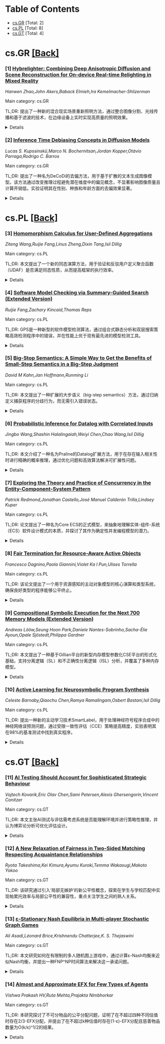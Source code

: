 <div id=toc></div>

# Table of Contents

- [cs.GR](#cs.GR) [Total: 2]
- [cs.PL](#cs.PL) [Total: 8]
- [cs.GT](#cs.GT) [Total: 4]


<div id='cs.GR'></div>

# cs.GR [[Back]](#toc)

### [1] [Hybrelighter: Combining Deep Anisotropic Diffusion and Scene Reconstruction for On-device Real-time Relighting in Mixed Reality](https://arxiv.org/abs/2508.14930)
*Hanwen Zhao,John Akers,Baback Elmieh,Ira Kemelmacher-Shlizerman*

Main category: cs.GR

TL;DR: 提出了一种新的混合现实场景重新照明方法，通过整合图像分割、光线传播和基于滤波的技术，在边缘设备上实时实现高质量的照明效果。


<details>
  <summary>Details</summary>
Motivation: 现有深度学习方法无法满足混合现实设备的实时性能需求，而场景理解方法因扫描限制导致结果不准确，2D图像滤波方法无法处理复杂几何和阴影。因此需要一种新方法来解决这些问题。

Method: 整合图像分割、通过各向异性扩散的光线传播和基于滤波的技术，在基本场景理解的基础上进行校正，以实现实时高质量的重新照明效果。

Result: 该方法纠正了设备扫描的不准确性，在边缘设备上实现了高达100帧每秒的实时重新照明效果，并通过与行业标准的直接比较和实际应用案例展示了其有效性。

Conclusion: 该方法在混合现实场景重新照明中表现出色，能够实时且准确地生成视觉上吸引人的照明效果，适用于如房地产等实际应用场景。

Abstract: Mixed Reality scene relighting, where virtual changes to lighting conditions
realistically interact with physical objects, producing authentic illumination
and shadows, can be used in a variety of applications. One such application in
real estate could be visualizing a room at different times of day and placing
virtual light fixtures. Existing deep learning-based relighting techniques
typically exceed the real-time performance capabilities of current MR devices.
On the other hand, scene understanding methods, such as on-device scene
reconstruction, often yield inaccurate results due to scanning limitations, in
turn affecting relighting quality. Finally, simpler 2D image filter-based
approaches cannot represent complex geometry and shadows. We introduce a novel
method to integrate image segmentation, with lighting propagation via
anisotropic diffusion on top of basic scene understanding, and the
computational simplicity of filter-based techniques. Our approach corrects
on-device scanning inaccuracies, delivering visually appealing and accurate
relighting effects in real-time on edge devices, achieving speeds as high as
100 fps. We show a direct comparison between our method and the industry
standard, and present a practical demonstration of our method in the
aforementioned real estate example.

</details>


### [2] [Inference Time Debiasing Concepts in Diffusion Models](https://arxiv.org/abs/2508.14933)
*Lucas S. Kupssinskü,Marco N. Bochernitsan,Jordan Kopper,Otávio Parraga,Rodrigo C. Barros*

Main category: cs.GR

TL;DR: 提出了一种名为DeCoDi的去偏方法，用于基于扩散的文本生成图像模型。该方法通过改变推理过程避免潜在维度中的偏见概念，不显著影响图像质量且计算开销低。实验证明其在性别、种族和年龄方面的去偏效果显著。


<details>
  <summary>Details</summary>
Motivation: 当前基于深度学习的去偏方法通常复杂且计算密集，因此需要一种更简单且高效的方法，能够在推理过程中直接减少偏见概念的影响。

Method: DeCoDi通过调整扩散过程，避免潜在维度中的偏见区域，实现去偏。该方法仅需调整推理过程，无需复杂的训练干预。

Result: 通过人类评估者对1,200张生成图像的评估，DeCoDi在性别、种族和年龄方面的去偏效果显著，且自动评估与人工评估结果一致。

Conclusion: DeCoDi是一种高效且易于应用的去偏方法，能够显著提升基于扩散模型的图像生成多样性，覆盖更多受保护属性。

Abstract: We propose DeCoDi, a debiasing procedure for text-to-image diffusion-based
models that changes the inference procedure, does not significantly change
image quality, has negligible compute overhead, and can be applied in any
diffusion-based image generation model. DeCoDi changes the diffusion process to
avoid latent dimension regions of biased concepts. While most deep learning
debiasing methods require complex or compute-intensive interventions, our
method is designed to change only the inference procedure. Therefore, it is
more accessible to a wide range of practitioners. We show the effectiveness of
the method by debiasing for gender, ethnicity, and age for the concepts of
nurse, firefighter, and CEO. Two distinct human evaluators manually inspect
1,200 generated images. Their evaluation results provide evidence that our
method is effective in mitigating biases based on gender, ethnicity, and age.
We also show that an automatic bias evaluation performed by the GPT4o is not
significantly statistically distinct from a human evaluation. Our evaluation
shows promising results, with reliable levels of agreement between evaluators
and more coverage of protected attributes. Our method has the potential to
significantly improve the diversity of images it generates by diffusion-based
text-to-image generative models.

</details>


<div id='cs.PL'></div>

# cs.PL [[Back]](#toc)

### [3] [Homomorphism Calculus for User-Defined Aggregations](https://arxiv.org/abs/2508.15109)
*Ziteng Wang,Ruijie Fang,Linus Zheng,Dixin Tang,Isil Dillig*

Main category: cs.PL

TL;DR: 本文提出了一个新的同态演算方法，用于验证和反驳用户定义聚合函数（UDAF）是否满足同态性质，从而提高框架的执行效率。


<details>
  <summary>Details</summary>
Motivation: 现有数据处理框架（如Apache Spark和Flink）需要UDAF满足同态性质以实现高效执行，但缺乏有效的验证方法。

Method: 通过引入同态演算方法，既能验证UDAF的同态性质，又能构建对应的合并运算符以支持增量计算和并行执行。

Result: 实验证明，基于该演算的算法在真实UDAF上显著优于现有的两种合成器。

Conclusion: 本文提出的同态演算方法有效解决了UDAF同态性质的验证问题，为框架的高效执行提供了支持。

Abstract: Data processing frameworks like Apache Spark and Flink provide built-in
support for user-defined aggregation functions (UDAFs), enabling the
integration of domain-specific logic. However, for these frameworks to support
\emph{efficient} UDAF execution, the function needs to satisfy a
\emph{homomorphism property}, which ensures that partial results from
independent computations can be merged correctly. Motivated by this problem,
this paper introduces a novel \emph{homomorphism calculus} that can both verify
and refute whether a UDAF is a dataframe homomorphism. If so, our calculus also
enables the construction of a corresponding merge operator which can be used
for incremental computation and parallel execution. We have implemented an
algorithm based on our proposed calculus and evaluate it on real-world UDAFs,
demonstrating that our approach significantly outperforms two leading
synthesizers.

</details>


### [4] [Software Model Checking via Summary-Guided Search (Extended Version)](https://arxiv.org/abs/2508.15137)
*Ruijie Fang,Zachary Kincaid,Thomas Reps*

Main category: cs.PL

TL;DR: GPS是一种新型的软件模型检测算法，通过组合式静态分析和双层搜索策略高效检测程序中的错误，并在性能上优于现有最先进的模型检测工具。


<details>
  <summary>Details</summary>
Motivation: 现有的软件模型检测方法在处理长且输入依赖的错误路径时效率不高，因此需要一种更高效的算法来改进这一问题。

Method: GPS采用了组合式静态分析生成摘要，并利用双层搜索策略指导程序状态的搜索，同时通过插装技术确保其能够找到所有潜在的错误。

Result: GPS在包括SV-COMP和文献基准测试的多个程序中表现出色，优于现有最先进的模型检测工具，解决了更多问题且运行时间更短。

Conclusion: GPS通过其创新的静态分析和搜索策略，成为了一种高效且全面的软件模型检测工具，尤其适用于复杂程序中的错误检测。

Abstract: In this work, we describe a new software model-checking algorithm called GPS.
GPS treats the task of model checking a program as a directed search of the
program states, guided by a compositional, summary-based static analysis. The
summaries produced by static analysis are used both to prune away infeasible
paths and to drive test generation to reach new, unexplored program states. GPS
can find both proofs of safety and counter-examples to safety (i.e., inputs
that trigger bugs), and features a novel two-layered search strategy that
renders it particularly efficient at finding bugs in programs featuring long,
input-dependent error paths. To make GPS refutationally complete (in the sense
that it will find an error if one exists, if it is allotted enough time), we
introduce an instrumentation technique and show that it helps GPS achieve
refutation-completeness without sacrificing overall performance. We benchmarked
GPS on a suite of benchmarks including both programs from the Software
Verification Competition (SV-COMP) and from prior literature, and found that
our implementation of GPS outperforms state-of-the-art software model checkers
(including the top performers in SV-COMP ReachSafety-Loops category), both in
terms of the number of benchmarks solved and in terms of running time.

</details>


### [5] [Big-Stop Semantics: A Simple Way to Get the Benefits of Small-Step Semantics in a Big-Step Judgment](https://arxiv.org/abs/2508.15157)
*David M Kahn,Jan Hoffmann,Runming Li*

Main category: cs.PL

TL;DR: 本文提出了一种扩展的大步语义（big-step semantics）方法，通过归纳定义捕获程序的分歧行为，而无需引入错误状态。


<details>
  <summary>Details</summary>
Motivation: 大步语义在实践中因其简便性备受青睐，但它无法描述某些程序行为（如分歧）。本文旨在保留大步语义的便捷性的同时，扩展其能力以覆盖这些行为。

Method: 作者扩展了标准大步语义的推断规则，通过少量的额外规则定义了与小步语义（small-step semantics）的反射-传递闭包等效的评估判断。

Result: 该方法成功应用于类型化、非类型化、带效果的PCF以及基于while循环的命令式语言，展示了其通用性。

Conclusion: 扩展的大步语义（称为big-stop semantics）在保持简洁的同时，解决了传统大步语义无法处理的问题，为程序语义的描述提供了新的视角。

Abstract: As evident in the programming language literature, many practitioners favor
specifying dynamic program behavior using big-step over small-step semantics.
Unlike small-step semantics, which must dwell on every intermediate program
state, big-step semantics conveniently jump directly to the ever-important
result of the computation. Big-step semantics also typically involve fewer
inference rules than their small-step counterparts. However, in exchange for
ergonomics, big-step semantics give up power: Small-step semantics describes
program behaviors that are outside the grasp of big-step semantics, notably
divergence. This work presents a little-known extension of big-step semantics
with inductive definitions that captures diverging computations without
introducing error states. This big-stop semantics is illustrated for typed,
untyped, and effectful variants of PCF, as well as a while-loop-based
imperative language. Big-stop semantics extends the standard big-step inference
rules with a few additional rules to define an evaluation judgment that is
equivalent to the reflexive-transitive closure of small-step transitions. This
simple extension contrasts with other solutions in the literature which
sacrifice ergonomics by introducing many additional inference rules, global
state, and/or less-commonly-understood reasoning principles like coinduction.

</details>


### [6] [Probabilistic Inference for Datalog with Correlated Inputs](https://arxiv.org/abs/2508.15166)
*Jingbo Wang,Shashin Halalingaiah,Weiyi Chen,Chao Wang,Isil Dillig*

Main category: cs.PL

TL;DR: 本文介绍了一种名为Praline的Datalog扩展方法，用于在存在输入相关性时进行精确的概率推理，通过优化问题和高效算法解决可扩展性问题。


<details>
  <summary>Details</summary>
Motivation: 现有概率逻辑编程语言（如ProbLog）未考虑输入事实之间的统计相关性，导致推理结果不够精确。

Method: 提出Praline方法，将推理任务建模为约束优化问题，并通过δ-精确推理算法结合约束求解、静态分析和迭代优化提升可扩展性。

Result: 实验结果表明，Praline不仅能够高效扩展，还能提供紧致的概率边界。

Conclusion: Praline为存在输入相关性的概率推理提供了一种高效且精确的解决方案。

Abstract: Probabilistic extensions of logic programming languages, such as ProbLog,
integrate logical reasoning with probabilistic inference to evaluate
probabilities of output relations; however, prior work does not account for
potential statistical correlations among input facts. This paper introduces
Praline, a new extension to Datalog designed for precise probabilistic
inference in the presence of (partially known) input correlations. We formulate
the inference task as a constrained optimization problem, where the solution
yields sound and precise probability bounds for output facts. However, due to
the complexity of the resulting optimization problem, this approach alone often
does not scale to large programs. To address scalability, we propose a more
efficient $\delta$-exact inference algorithm that leverages constraint solving,
static analysis, and iterative refinement. Our empirical evaluation on
challenging real-world benchmarks, including side-channel analysis,
demonstrates that our method not only scales effectively but also delivers
tight probability bounds.

</details>


### [7] [Exploring the Theory and Practice of Concurrency in the Entity-Component-System Pattern](https://arxiv.org/abs/2508.15264)
*Patrick Redmond,Jonathan Castello,José Manuel Calderón Trilla,Lindsey Kuper*

Main category: cs.PL

TL;DR: 论文提出了一种名为Core ECS的正式模型，来抽象地理解实体-组件-系统（ECS）软件设计模式的本质，并探讨了其作为确定性并发编程模型的潜力。


<details>
  <summary>Details</summary>
Motivation: ECS模式在游戏开发中被广泛应用，但其在其他领域的认知度较低，且现有解释多局限于具体框架或不完善的比喻。作者希望通过建立Core ECS模型，揭示ECS模式的本质。

Method: 设计了Core ECS这一正式模型，抽象实现细节以揭示ECS模式的核心特性。通过识别一类确定性行为的Core ECS程序，探究其作为确定性并发编程模型的潜力。

Result: 研究发现，现有的ECS框架未能充分利用确定性并发的机会。Core ECS模型揭示了ECS模式作为确定性并发编程工具的潜力，为新型实现技术提供了空间。

Conclusion: 论文通过Core ECS模型揭示了ECS模式的本质，并指出了其在确定性并发编程中的应用潜力，为未来的ECS框架设计提供了新的方向。

Abstract: The Entity-Component-System (ECS) software design pattern, long used in game
development, encourages a clean separation of identity (entities), data
properties (components), and computational behaviors (systems). Programs
written using the ECS pattern are naturally concurrent, and the pattern offers
modularity, flexibility, and performance benefits that have led to a
proliferation of ECS frameworks. Nevertheless, the ECS pattern is little-known
and not well understood outside of a few domains. Existing explanations of the
ECS pattern tend to be mired in the concrete details of particular ECS
frameworks, or they explain the pattern in terms of imperfect metaphors or in
terms of what it is not. We seek a rigorous understanding of the ECS pattern
via the design of a formal model, Core ECS, that abstracts away the details of
specific implementations to reveal the essence of software using the ECS
pattern. We identify a class of Core ECS programs that behave deterministically
regardless of scheduling, enabling use of the ECS pattern as a
deterministic-by-construction concurrent programming model. With Core ECS as a
point of comparison, we then survey several real-world ECS frameworks and find
that they all leave opportunities for deterministic concurrency unexploited.
Our findings point out a space for new ECS implementation techniques that
better leverage such opportunities.

</details>


### [8] [Fair Termination for Resource-Aware Active Objects](https://arxiv.org/abs/2508.15333)
*Francesco Dagnino,Paola Giannini,Violet Ka I Pun,Ulises Torrella*

Main category: cs.PL

TL;DR: 该论文提出了一个用于资源感知的主动对象模型的核心演算和类型系统，确保良好类型的程序能够公平终止。


<details>
  <summary>Details</summary>
Motivation: 主动对象系统用于建模分布式系统和业务流程工作流，具有并发性和资源感知性，因此需要开发资源感知的形式化模型。

Method: 结合了用于顺序程序的分级语义和类型系统技术，以及用于同步会话的公平终止技术，开发了一个核心演算和类型系统。

Result: 提出的类型系统确保良好类型的程序能够公平终止，即程序最终可以终止。

Conclusion: 该研究为资源感知的主动对象模型提供了形式化基础，并通过类型系统确保了程序的公平终止性。

Abstract: Active object systems are a model of distributed computation that has been
adopted for modelling distributed systems and business process workflows. This
field of modelling is, in essence, concurrent and resource-aware, motivating
the development of resource-aware formalisations on the active object model.
The contributions of this work are the development of a core calculus for
resource-aware active objects together with a type system ensuring that
well-typed programs are fairly terminating, i.e., they can always eventually
terminate. To achieve this, we combine techniques from graded semantics and
type systems, which are quite well understood for sequential programs, with
those for fair termination, which have been developed for synchronous~sessions.

</details>


### [9] [Compositional Symbolic Execution for the Next 700 Memory Models (Extended Version)](https://arxiv.org/abs/2508.15576)
*Andreas Lööw,Seung Hoon Park,Daniele Nantes-Sobrinho,Sacha-Élie Ayoun,Opale Sjöstedt,Philippa Gardner*

Main category: cs.PL

TL;DR: 本文提出了一种基于Gillian平台的新型内存模型参数化CSE平台的形式化基础，支持分离逻辑（SL）和不正确性分离逻辑（ISL）分析，并覆盖了多种内存模型。


<details>
  <summary>Details</summary>
Motivation: 现有的CSE工具和平台虽然利用了SL和ISL进行组合验证和错误查找，但缺乏对内存模型参数化的形式化基础，限制了其灵活性和适用范围。

Method: 受Gillian平台启发，本文在Rocq交互式定理证明器中提出了新的形式化基础，覆盖了SL和ISL分析，并实例化为多种内存模型（如C和CHERI）。

Result: 提出的形式化基础不仅机械化了理论，还通过广泛的内存模型实例进行了验证，同时扩展了SL和ISL的分析能力。

Conclusion: 本文为内存模型参数化CSE平台提供了新的形式化基础，支持更灵活的应用场景和更广泛的语言支持，同时确保了与其他基于标准定义的工具的互操作性。

Abstract: Multiple successful compositional symbolic execution (CSE) tools and
platforms exploit separation logic (SL) for compositional verification and/or
incorrectness separation logic (ISL) for compositional bug-finding, including
VeriFast, Viper, Gillian, CN, and Infer-Pulse. Previous work on the Gillian
platform, the only CSE platform that is parametric on the memory model, meaning
that it can be instantiated to different memory models, suggests that the
ability to use custom memory models allows for more flexibility in supporting
analysis of a wide range of programming languages, for implementing custom
automation, and for improving performance. However, the literature lacks a
satisfactory formal foundation for memory-model-parametric CSE platforms.
  In this paper, inspired by Gillian, we provide a new formal foundation for
memory-model-parametric CSE platforms. Our foundation advances the state of the
art in four ways. First, we mechanise our foundation (in the interactive
theorem prover Rocq). Second, we validate our foundation by instantiating it to
a broad range of memory models, including models for C and CHERI. Third,
whereas previous memory-model-parametric work has only covered SL analyses, we
cover both SL and ISL analyses. Fourth, our foundation is based on standard
definitions of SL and ISL (including definitions of function specification
validity, to ensure sound interoperation with other tools and platforms also
based on standard definitions).

</details>


### [10] [Active Learning for Neurosymbolic Program Synthesis](https://arxiv.org/abs/2508.15750)
*Celeste Barnaby,Qiaochu Chen,Ramya Ramalingam,Osbert Bastani,Isil Dillig*

Main category: cs.PL

TL;DR: 提出一种新的主动学习技术SmartLabel，用于处理神经符号程序合成中的神经网络误预测问题，通过受限一致性评估（CCE）策略提高精度，实验表明其在98%的基准测试中找到真实程序。


<details>
  <summary>Details</summary>
Motivation: 传统的主动学习技术在纯符号设置下有效，但在神经符号程序合成中由于神经组件误预测导致无法准确合成目标程序。本文旨在解决这一问题。

Method: 提出受限一致性评估（CCE）策略，结合用户反馈迭代优化，确保所有剩余程序在观测上等价，并实现为工具SmartLabel。

Result: SmartLabel在98%的基准测试中准确识别真实程序，平均用户交互次数少于5轮，传统方法仅能解决65%的基准。

Conclusion: SmartLabel有效解决了神经符号程序合成中的误预测问题，显著优于传统方法。

Abstract: The goal of active learning for program synthesis is to synthesize the
desired program by asking targeted questions that minimize user interaction.
While prior work has explored active learning in the purely symbolic setting,
such techniques are inadequate for the increasingly popular paradigm of
neurosymbolic program synthesis, where the synthesized program incorporates
neural components. When applied to the neurosymbolic setting, such techniques
can -- and, in practice, do -- return an unintended program due to
mispredictions of neural components. This paper proposes a new active learning
technique that can handle the unique challenges posed by neural network
mispredictions. Our approach is based upon a new evaluation strategy called
constrained conformal evaluation (CCE), which accounts for neural
mispredictions while taking into account user-provided feedback. Our proposed
method iteratively makes CCE more precise until all remaining programs are
guaranteed to be observationally equivalent. We have implemented this method in
a tool called SmartLabel and experimentally evaluated it on three neurosymbolic
domains. Our results demonstrate that SmartLabel identifies the ground truth
program for 98% of the benchmarks, requiring under 5 rounds of user interaction
on average. In contrast, prior techniques for active learning are only able to
converge to the ground truth program for at most 65% of the benchmarks.

</details>


<div id='cs.GT'></div>

# cs.GT [[Back]](#toc)

### [11] [AI Testing Should Account for Sophisticated Strategic Behaviour](https://arxiv.org/abs/2508.14927)
*Vojtech Kovarik,Eric Olav Chen,Sami Petersen,Alexis Ghersengorin,Vincent Conitzer*

Main category: cs.GT

TL;DR: 本文主张AI测试与评估需考虑系统是否能理解环境并进行策略性推理，并认为博弈论分析可优化评估设计。


<details>
  <summary>Details</summary>
Motivation: 为了确保AI系统在实际部署中的行为可预测与安全，需要改进评估方法以涵盖系统的策略性推理能力。

Method: 通过分析现有AI系统的实例、梳理相关研究并对典型评估场景进行形式化策略分析，支持提出的主张。

Result: 研究表明，博弈论分析可提升评估设计的有效性，并提供了一些研究方向。

Conclusion: AI评估需融入策略性推理考量，博弈论是提升评估设计的有力工具，亟需进一步研究。

Abstract: This position paper argues for two claims regarding AI testing and
evaluation. First, to remain informative about deployment behaviour,
evaluations need account for the possibility that AI systems understand their
circumstances and reason strategically. Second, game-theoretic analysis can
inform evaluation design by formalising and scrutinising the reasoning in
evaluation-based safety cases. Drawing on examples from existing AI systems, a
review of relevant research, and formal strategic analysis of a stylised
evaluation scenario, we present evidence for these claims and motivate several
research directions.

</details>


### [12] [A New Relaxation of Fairness in Two-Sided Matching Respecting Acquaintance Relationships](https://arxiv.org/abs/2508.15296)
*Ryota Takeshima,Kei Kimura,Ayumu Kuroki,Temma Wakasugi,Makoto Yokoo*

Main category: cs.GT

TL;DR: 该研究通过引入‘局部无嫉妒’的新公平性概念，探索在学生与学校匹配中实现帕累托效率与局部公平性的兼容性，重点关注学生之间的熟人关系。


<details>
  <summary>Details</summary>
Motivation: 传统双边匹配中效率与公平性的不兼容性，特别是帕累托效率与无嫉妒性之间的冲突，促使研究者提出新的公平性放松方法，以减少学生对非熟人的嫉妒。

Method: 通过无向图表示学生之间的熟人关系，定义‘局部嫉妒’为学生对熟人的嫉妒，并提出‘局部无嫉妒’作为新的公平性概念。研究在不同图结构和学校偏好下，分析帕累托效率与局部公平性的兼容性。

Result: 研究发现，通过限制图结构和学校偏好，可以实现帕累托效率与局部无嫉妒性的兼容，并引入局部版本的放松公平性来参数化嫉妒程度。

Conclusion: 研究证明了局部无嫉妒性是一种有效的公平性放松方法，为实际匹配问题中实现效率与公平性的平衡提供了新的理论支持。

Abstract: Two-sided matching, such as matching between students and schools, has been
applied to various aspects of real life and has been the subject of much
research, however, it has been plagued by the fact that efficiency and fairness
are incompatible. In particular, Pareto efficiency and justified-envy-freeness
are known to be incompatible even in the simplest one-to-one matching, i.e.,
the stable marriage problem. In previous research, the primary approach to
improving efficiency in matchings has been to tolerate students' envy, thereby
relaxing fairness constraints. In this study, we take a different approach to
relaxing fairness. Specifically, it focuses on addressing only the envy that
students may experience or prioritize more highly and seeks matchings without
such envy. More specifically, this study assumes that envy towards students who
are not acquaintances has less impact compared to envy towards students who are
acquaintances. Accordingly, we assume that the students know each other or not,
represented by an undirected graph, and define a local envy as a justified envy
toward an acquaintance or a neighbor in the graph. We then propose the property
that there is no local envy as a new relaxed concept of fairness, called local
envy-freeness. We analyze whether Pareto-efficient matching can be achieved
while maintaining local envy-freeness by meaningfully restricting the graph
structure and the school's preferences. To analyze in detail the fairness that
can achieve Pareto-efficient matching, we introduce a local version of the
relaxed fairness recently proposed by Cho et al. (AAMAS 2024), which
parameterizes the level of local envy-freeness by nonnegative integers. We then
clarify the level of local envy-freeness that can be achieved by
Pareto-efficient mechanisms for graphs that are ``close'' to trees and
single-peaked preferences on the graphs.

</details>


### [13] [ε-Stationary Nash Equilibria in Multi-player Stochastic Graph Games](https://arxiv.org/abs/2508.15356)
*Ali Asadi,Léonard Brice,Krishnendu Chatterjee,K. S. Thejaswini*

Main category: cs.GT

TL;DR: 本文研究如何在有限制的多人随机图上游戏中，通过计算ε-Nash均衡来近似Nash均衡，并提出一种FNP^NP时间算法来解决这一承诺问题。


<details>
  <summary>Details</summary>
Motivation: Nash均衡在多人游戏中的计算复杂度高，而ε-Nash均衡作为一种近似方法，可以更高效地计算。本文旨在扩展这一方法，针对有限制的多人随机图上游戏进行研究。

Method: 通过证明在存在约束Nash均衡的情况下，存在一个概率至少为输入的双指数倒数的策略，并利用浮点表示编码这些策略，最终提出一种FNP^NP时间算法来解决承诺问题。

Result: 提出的算法能够在给定存在满足约束的Nash均衡的游戏情况下，计算出一个ε-满足相同约束的ε-Nash均衡。同时证明了该承诺问题的决策版本是NP-hard的。

Conclusion: 本文不仅扩展了ε-Nash均衡在受限多人游戏中的应用，还展示了相关技术的部分紧下界，证明了某些策略中的概率必须为双指数小。

Abstract: A strategy profile in a multi-player game is a Nash equilibrium if no player
can unilaterally deviate to achieve a strictly better payoff. A profile is an
$\epsilon$-Nash equilibrium if no player can gain more than $\epsilon$ by
unilaterally deviating from their strategy. In this work, we use
$\epsilon$-Nash equilibria to approximate the computation of Nash equilibria.
Specifically, we focus on turn-based, multiplayer stochastic games played on
graphs, where players are restricted to stationary strategies -- strategies
that use randomness but not memory.
  The problem of deciding the constrained existence of stationary Nash
equilibria -- where each player's payoff must lie within a given interval -- is
known to be $\exists\mathbb{R}$-complete in such a setting (Hansen and
S{\o}lvsten, 2020). We extend this line of work to stationary $\epsilon$-Nash
equilibria and present an algorithm that solves the following promise problem:
given a game with a Nash equilibrium satisfying the constraints, compute an
$\epsilon$-Nash equilibrium that $\epsilon$-satisfies those same constraints --
satisfies the constraints up to an $\epsilon$ additive error. Our algorithm
runs in FNP^NP time.
  To achieve this, we first show that if a constrained Nash equilibrium exists,
then one exists where the non-zero probabilities are at least an inverse of a
double-exponential in the input. We further prove that such a strategy can be
encoded using floating-point representations, as in the work of Frederiksen and
Miltersen (2013), which finally gives us our FNP^NP algorithm.
  We further show that the decision version of the promise problem is NP-hard.
Finally, we show a partial tightness result by proving a lower bound for such
techniques: if a constrained Nash equilibrium exists, then there must be one
that where the probabilities in the strategies are double-exponentially small.

</details>


### [14] [Almost and Approximate EFX for Few Types of Agents](https://arxiv.org/abs/2508.15380)
*Vishwa Prakash HV,Ruta Mehta,Prajakta Nimbhorkar*

Main category: cs.GT

TL;DR: 本研究探讨了不可分物品的公平分配问题，证明了在不超过四种不同估值时存在2/3-EFX分配，并提出了在不超过k种估值时存在(1-ε)-EFX分配且慈善物品数量为O(k/ε)^1/2的结果。


<details>
  <summary>Details</summary>
Motivation: 解决在多代理系统中不可分物品的公平分配问题，特别是在不同估值情况下的近似无嫉妒性质（EFX）及其放松变体（EFX with charity），是计算经济学和社会选择理论中的重要课题。

Method: 通过数学证明和算法分析，研究了在不同估值情况下如何实现近似EFX分配以及EFX with charity分配。

Result: 证明了在不超过四种不同估值时存在2/3-EFX分配；同时在不超过k种估值时，存在(1-ε)-EFX分配且慈善物品数量为O((k/ε)^1/2)。

Conclusion: 本研究扩展了对EFX分配的理解，为不同估值情况下的公平分配提供了新的理论保证。

Abstract: We study the problem of fair allocation of a set of indivisible goods among
$n$ agents with $k$ distinct additive valuations, with the goal of achieving
approximate envy-freeness up to any good ($\alpha-\mathrm{EFX}$).
  It is known that EFX allocations exist for $n$ agents when there are at most
three distinct valuations due to HV et al. Furthermore, Amanatidis et al.
showed that a $\frac{2}{3}-\mathrm{EFX}$ allocation is guaranteed to exist when
number of agents is at most seven. In this paper, we show that a
$\frac{2}{3}-\mathrm{EFX}$ allocation exists for any number of agents when
there are at most four distinct valuations.
  Secondly, we consider a relaxation called $\mathrm{EFX}$ with charity, where
some goods remain unallocated such that no agent envies the set of unallocated
goods. Akrami et al. showed that for $n$ agents and any $\varepsilon \in
\left(0, \frac{1}{2}\right]$, there exists a $(1-\varepsilon)-\mathrm{EFX}$
allocation with at most $\tilde{\mathcal{O}}((n/\varepsilon)^{\frac{1}{2}})$
goods to charity. In this paper, we show that a $(1-\varepsilon)-\mathrm{EFX}$
allocation with a $\tilde{\mathcal{O}}(k/\varepsilon)^{\frac{1}{2}}$ charity
exists for any number of agents when there are at most $k$ distinct valuations.

</details>
